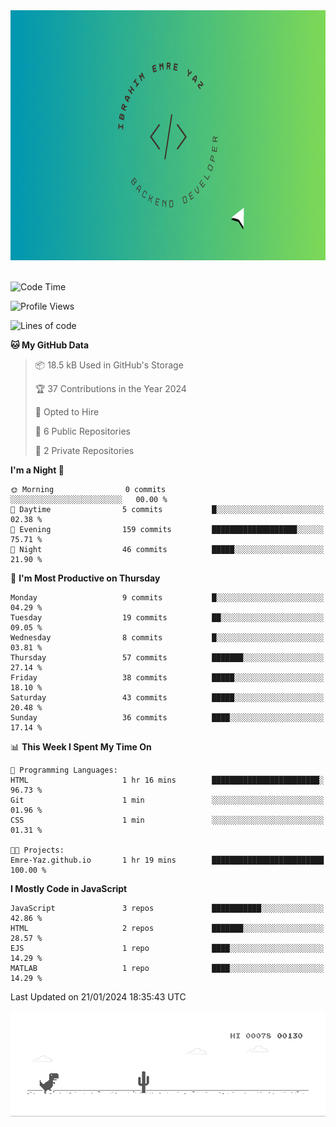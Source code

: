 <a href="https://emre-yaz.github.io/" target="_blank">
  <img src="Logo.gif" alt="Personal Logo" width="900" height="400">
</a>
<br>
<br>

<!--START_SECTION:waka-->
![Code Time](http://img.shields.io/badge/Code%20Time-10%20hrs%2059%20mins-blue)

![Profile Views](http://img.shields.io/badge/Profile%20Views-1-blue)

![Lines of code](https://img.shields.io/badge/From%20Hello%20World%20I%27ve%20Written-613.9%20thousand%20lines%20of%20code-blue)

**🐱 My GitHub Data** 

> 📦 18.5 kB Used in GitHub's Storage 
 > 
> 🏆 37 Contributions in the Year 2024
 > 
> 💼 Opted to Hire
 > 
> 📜 6 Public Repositories 
 > 
> 🔑 2 Private Repositories 
 > 
**I'm a Night 🦉** 

```text
🌞 Morning                0 commits           ░░░░░░░░░░░░░░░░░░░░░░░░░   00.00 % 
🌆 Daytime                5 commits           █░░░░░░░░░░░░░░░░░░░░░░░░   02.38 % 
🌃 Evening                159 commits         ███████████████████░░░░░░   75.71 % 
🌙 Night                  46 commits          █████░░░░░░░░░░░░░░░░░░░░   21.90 % 
```
📅 **I'm Most Productive on Thursday** 

```text
Monday                   9 commits           █░░░░░░░░░░░░░░░░░░░░░░░░   04.29 % 
Tuesday                  19 commits          ██░░░░░░░░░░░░░░░░░░░░░░░   09.05 % 
Wednesday                8 commits           █░░░░░░░░░░░░░░░░░░░░░░░░   03.81 % 
Thursday                 57 commits          ███████░░░░░░░░░░░░░░░░░░   27.14 % 
Friday                   38 commits          █████░░░░░░░░░░░░░░░░░░░░   18.10 % 
Saturday                 43 commits          █████░░░░░░░░░░░░░░░░░░░░   20.48 % 
Sunday                   36 commits          ████░░░░░░░░░░░░░░░░░░░░░   17.14 % 
```


📊 **This Week I Spent My Time On** 

```text
💬 Programming Languages: 
HTML                     1 hr 16 mins        ████████████████████████░   96.73 % 
Git                      1 min               ░░░░░░░░░░░░░░░░░░░░░░░░░   01.96 % 
CSS                      1 min               ░░░░░░░░░░░░░░░░░░░░░░░░░   01.31 % 

🐱‍💻 Projects: 
Emre-Yaz.github.io       1 hr 19 mins        █████████████████████████   100.00 % 
```

**I Mostly Code in JavaScript** 

```text
JavaScript               3 repos             ███████████░░░░░░░░░░░░░░   42.86 % 
HTML                     2 repos             ███████░░░░░░░░░░░░░░░░░░   28.57 % 
EJS                      1 repo              ████░░░░░░░░░░░░░░░░░░░░░   14.29 % 
MATLAB                   1 repo              ████░░░░░░░░░░░░░░░░░░░░░   14.29 % 
```




 Last Updated on 21/01/2024 18:35:43 UTC
<!--END_SECTION:waka-->

![Alt Text](dino.gif)

<!--
**Emre-Yaz/emre-yaz** is a ✨ _special_ ✨ repository because its `README.md` (this file) appears on your GitHub profile.
-->

